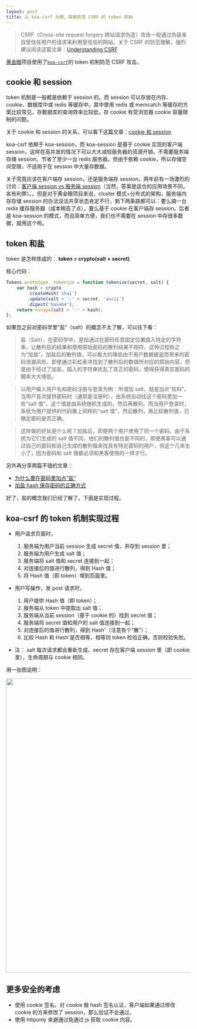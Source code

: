 ```yaml
---
layout: post
title: 以 koa-csrf 为例，探索防范 CSRF 的 token 机制
---
```


> CSRF（Cross-site request forgery 跨站请求伪造）攻击一般通过伪装来自受信任用户的请求来利用受信任的网站。关于 CSRF 的防范理解，强烈建议阅读这篇文章：[Understanding CSRF](https://github.com/pillarjs/understanding-csrf)

[黄金眼](http://goldeneyes.taobao.com/)项目使用了[`koa-csrf`](http://npm.taobao.net/package/koa-csrf)的 token 机制防范 CSRF 攻击。

## cookie 和 session

token 机制是一般都是依赖于 session 的。而 session 可以存放在内存、cookie、数据库中或 redis 等缓存中。其中使用 redis 或 memcatch 等缓存的方案比较常见，存数据库的查询效率比较低，存 cookie 有受浏览器 cookie 容量限制的问题。

关于 cookie 和 session 的关系，可以看下这篇文章：[cookie 和 session](https://github.com/alsotang/node-lessons/tree/master/lesson16)

koa-csrf 依赖于 koa-session，而 koa-session 是基于 cookie 实现的客户端 session，这样在高并发的情况下可以大大减轻服务器的资源开销，不需要服务端存储 session，节省了至少一台 redis 服务器。但由于依赖 cookie，所以存储空间受限，不适用于在 session 中大量存数据。

关于究竟应该在客户端存 session，还是服务端存 session，两年前有一场激烈的讨论：[客户端 session vs 服务端 session](https://cnodejs.org/topic/53971784a087f45620ea988a)（当然，答案是适合的应用场景不同，各有利弊）。。但是对于黄金眼项目来说，cluster 模式+分布式的架构，服务端内存存储 session 的办法没法共享状态肯定不行，剩下两条路都可以：要么搞一台 redis 缓存服务器（成本稍高了点），要么基于 cookie 在客户端存 session。后者是 koa-session 的模式，而且简单方便，我们也不需要在 session 中存很多数据，就用这个啦。

## token 和盐

token 是怎样炼成的：
<b>token = crypto(salt + secret)</b>

核心代码：

```js
Tokens.prototype._tokenize = function tokenize(secret, salt) {
    var hash = crypto
        .createHash('sha1')
        .update(salt + '-' + secret, 'ascii')
        .digest('base64');
    return escape(salt + '-' + hash);
};
```

如果您之前对密码学里“盐”（salt）的概念不太了解，可以往下看：

> 盐（Salt），在密码学中，是指通过在密码任意固定位置插入特定的字符串，让散列后的结果和使用原始密码的散列结果不相符，这种过程称之为“加盐”。加盐后的散列值，可以极大的降低由于用户数据被盗而带来的密码泄漏风险，即使通过彩虹表寻找到了散列后的数值所对应的原始内容，但是由于经过了加盐，插入的字符串扰乱了真正的密码，使得获得真实密码的概率大大降低。

> 以用户输入用户名和密码注册与登录为例：所谓加 salt，就是加点“佐料”。当用户首次提供密码时（通常是注册时），由系统自动往这个密码里加一些“salt 值”，这个值是由系统随机生成的，然后再散列。而当用户登录时，系统为用户提供的代码撒上同样的“salt 值”，然后散列，再比较散列值，已确定密码是否正确。

> 这样做的好处是什么呢？加盐后，即便两个用户使用了同一个密码，由于系统为它们生成的 salt 值不同，他们的散列值也是不同的。即便黑客可以通过自己的密码和自己生成的散列值来找具有特定密码的用户，但这个几率太小了，因为密码和 salt 值都必须和黑客使用的一样才行。

另外再分享两篇不错的文章：

-   [为什么要在密码里加点“盐”](http://www.libuchao.com/2013/07/05/password-salt)
-   [加盐 hash 保存密码的正确方式](http://drops.wooyun.org/papers/1066)

好了，盐的概念我们已经了解了。下面是实现过程。

## koa-csrf 的 token 机制实现过程

-   用户请求页面时，

    1. 服务端为用户当前 session 生成 secret 值，并存到 session 里；
    2. 服务端为用户生成 salt 值；
    3. 服务端将 salt 值和 secret 连接到一起；
    4. 对连接后的值进行散列，得到 Hash 值；
    5. 将 Hash 值（即 token）埋到页面里。

-   用户写操作，发 post 请求时，

    1. 用户提供 Hash 值（即 token）；
    2. 服务端从 token 中提取出 salt 值；
    3. 服务端从当前 session（基于 cookie 的）找到 secret 值；
    4. 服务端将 secret 值和用户的 salt 值连接到一起；
    5. 对连接后的值进行散列，得到 Hash'（注意有个“撇”）；
    6. 比较 Hash 和 Hash'是否相等，相等则 token 检验正确，否则校验失败。

-   注： salt 每次请求都会重新生成，secret 存在客户端 session 里（即 cookie 里），生命周期与 cookie 相同。

用一张图说明：

<image src="https://p1.music.126.net/gW-0jRbNMkTc952WHOsmDg==/109951163927039113.png" width="800px"/>

## 更多安全的考虑

-   使用 cookie 签名。对 cookie 做 hash 签名认证，客户端如果通过修改 cookie 的方来修改了 session，那么验证不会通过。
-   使用 httponly 来避通过免通过 js 获取 cookie 内容。
